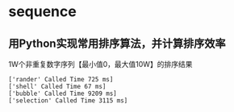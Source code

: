 # sequence

## 用Python实现常用排序算法，并计算排序效率

1W个非重复数字序列【最小值0，最大值10W】的排序结果
```
['rander' Called Time 725 ms]
['shell' Called Time 67 ms]
['bubble' Called Time 9209 ms]
['selection' Called Time 3115 ms]
```
